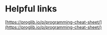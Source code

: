 # Helpful links
[https://proglib.io/p/programming-cheat-sheet/](https://proglib.io/p/programming-cheat-sheet/)
